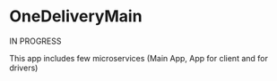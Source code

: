 # OneDeliveryMain
IN PROGRESS

This app includes few microservices (Main App, App for client and for drivers)
